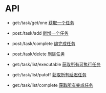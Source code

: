 # API

- get:/task/get/one
[获取一个任务](http://localhost:1932/task/get/one)

- post:/task/add
[新增一个任务](http://localhost:1932/task/add)

- post:/task/complete
[编完成任务](http://localhost:1932/task/complete)

- post:/task/delete
[删除任务](http://localhost:1932/task/delete)

- get:/task/list/executable
[获取所有可执行任务](http://localhost:1932/task/list/executable)

- get:/task/list/putoff
[获取所有延迟任务](http://localhost:1932/task/list/putoff)

- get:/task/list/complete
[获取所有完成任务](http://localhost:1932/task/list/complete)
